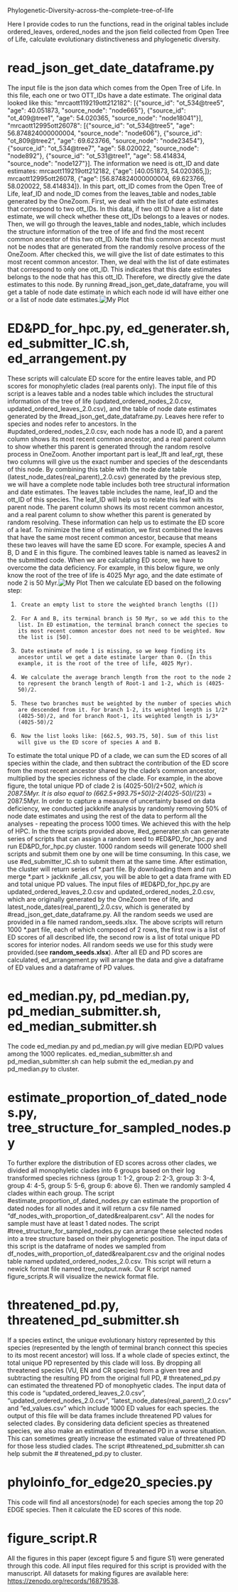 Phylogenetic-Diversity-across-the-complete-tree-of-life

Here I provide codes to run the functions, read in the original tables include ordered_leaves, ordered_nodes and the json field collected from Open Tree of Life, calculate evolutionary distinctiveness and phylogenetic diversity.

# read_json_get_date_dataframe.py
The input file is the json data which comes from the Open Tree of Life. In this file, each one or two OTT_IDs have a date estimate. The original data looked like this: "mrcaott119219ott212182": [{"source_id": "ot_534@tree5", "age": 40.051873, "source_node": "node665"}, {"source_id": "ot_409@tree1", "age": 54.020365, "source_node": "node18041"}], "mrcaott12995ott26078": [{"source_id": "ot_534@tree5", "age": 56.874824000000004, "source_node": "node606"}, {"source_id": "ot_809@tree2", "age": 69.623766, "source_node": "node23454"}, {"source_id": "ot_534@tree7", "age": 58.020022, "source_node": "node892"}, {"source_id": "ot_531@tree1", "age": 58.414834, "source_node": "node127"}]. The information we need is ott_ID and date estimates: mrcaott119219ott212182, {“age”: [40.051873, 54.020365,]}; mrcaott12995ott26078, {“age”: [56.874824000000004, 69.623766, 58.020022, 58.414834]}.
In this part, ott_ID comes from the Open Tree of Life, leaf_ID and node_ID comes from the leaves_table and nodes_table generated by the OneZoom.
First, we deal with the list of date estimates that correspond to two ott_IDs.
In this data, if two ott ID have a list of date estimate, we will check whether these ott_IDs belongs to a leaves or nodes. Then, we will go through the leaves_table and nodes_table, which includes the structure information of the tree of life and find the most recent common ancestor of this two ott_ID. Note that this common ancestor must not be nodes that are generated from the randomly resolve process of the OneZoom. After checked this, we will give the list of date estimates to this most recent common ancestor.
Then, we deal with the list of date estimates that correspond to only one ott_ID. This indicates that this date estimates belongs to the node that has this ott_ID. Therefore, we directly give the date estimates to this node.
By running #read_json_get_date_dataframe, you will get a table of node date estimate in which each node id will have either one or a list of node date estimates.![My Plot](./explain_node_date.png)

# ED&PD_for_hpc.py, ed_generater.sh, ed_submitter_IC.sh, ed_arrangement.py
These scripts will calculate ED score for the entire leaves table, and PD scores for monophyletic clades (real parents only). The input file of this script is a leaves table and a nodes table which includes the structural information of the tree of life (updated_ordered_nodes_2.0.csv, updated_ordered_leaves_2.0.csv), and the table of node date estimates generated by the #read_json_get_date_dataframe.py. Leaves here refer to species and nodes refer to ancestors.
In the #updated_ordered_nodes_2.0.csv, each node has a node ID, and a parent column shows its most recent common ancestor, and a real parent column to show whether this parent is generated through the random resolve process in OneZoom. Another important part is leaf_lft and leaf_rgt, these two columns will give us the exact number and species of the descendants of this node. By combining this table with the node date table (latest_node_dates(real_parent)_2.0.csv) generated by the previous step, we will have a complete node table includes both tree structural information and date estimates. The leaves table includes the name, leaf_ID and the ott_ID of this species. The leaf_ID will help us to relate this leaf with its parent node. The parent column shows its most recent common ancestor, and a real parent column to show whether this parent is generated by random resolving. These information can help us to estimate the ED score of a leaf.
To minimize the time of estimation, we first combined the leaves that have the same most recent common ancestor, because that means these two leaves will have the same ED score. For example, species A and B, D and E in this figure. The combined leaves table is named as leaves2 in the submitted code.
When we are calculating ED score, we have to overcome the data deficiency. For example, in this below figure, we only know the root of the tree of life is 4025 Myr ago, and the date estimate of node 2 is 50 Myr.![My Plot](./explain_ED.png)
Then we calculate ED based on the following step:
1.  	Create an empty list to store the weighted branch lengths ([])
2.  	For A and B, its terminal branch is 50 Myr, so we add this to the list. In ED estimation, the terminal branch connect the species to its most recent common ancestor does not need to be weighted. Now the list is [50].
3.  	Date estimate of node 1 is missing, so we keep finding its ancestor until we get a date estimate larger than 0. (In this example, it is the root of the tree of life, 4025 Myr).
4.  	We calculate the average branch length from the root to the node 2 to represent the branch length of Root-1 and 1-2, which is (4025-50)/2.
5.  	These two branches must be weighted by the number of species which are descended from it. For branch 1-2, its weighted length is 1/2*(4025-50)/2, and for branch Root-1, its weighted length is 1/3*(4025-50)/2
6.  	Now the list looks like: [662.5, 993.75, 50]. Sum of this list will give us the ED score of species A and B.
To estimate the total unique PD of a clade, we can sum the ED scores of all species within the clade, and then subtract the contribution of the ED score from the most recent ancestor shared by the clade’s common ancestor, multiplied by the species richness of the clade. For example, in the above figure, the total unique PD of clade 2 is (4025-50)/2+50*2, which is 2087.5Myr. It is also equal to (662.5+993.75+50)*2-2*(4025-50)/(2*3) = 2087.5Myr.
In order to capture a measure of uncertainty based on data deficiency, we conducted jackknife analysis by randomly removing 50% of node date estimates and using the rest of the data to perform all the analyses - repeating the process 1000 times. We achieved this with the help of HPC. In the three scripts provided above, #ed_generater.sh can generate series of scripts that can assign a random seed to #ED&PD_for_hpc.py and run ED&PD_for_hpc.py cluster. 1000 random seeds will generate 1000 shell scripts and submit them one by one will be time consuming. In this case, we use #ed_submitter_IC.sh to submit them at the same time. After estimation, the cluster will return series of *.part file. By downloading them and run merge *.part > jackknife _all.csv, you will be able to get a data frame with ED and total unique PD values. The input files of #ED&PD_for_hpc.py are updated_ordered_leaves_2.0.csv and updated_ordered_nodes_2.0.csv, which are 
 originally generated by the OneZoom tree of life, and latest_node_dates(real_parent)_2.0.csv, which is generated by #read_json_get_date_dataframe.py. All the random seeds we used are provided in a file named random_seeds.xlsx. The above scripts will return 1000 *.part file, each of which composed of 2 rows, the first row is a list of ED scores of all described life, the second row is a list of total unique PD scores for interior nodes. All random seeds we use for this study were provided.(see **random_seeds.xlsx**).
 After all ED and PD scores are calculated, ed_arrangement.py will arrange the data and give a dataframe of ED values and a dataframe of PD values.

# ed_median.py, pd_median.py, pd_median_submitter.sh, ed_median_submitter.sh 
The code ed_median.py and pd_median.py will give median ED/PD values among the 1000 replicates. ed_median_submitter.sh and pd_median_submitter.sh can help submit the ed_median.py and pd_median.py to cluster.

# estimate_proportion_of_dated_nodes.py, tree_structure_for_sampled_nodes.py
To further explore the distribution of ED scores across other clades, we divided all monophyletic clades into 6 groups based on their log transformed species richness (group 1: 1-2, group 2: 2-3, group 3: 3-4, group 4: 4-5, group 5: 5-6, group 6: above 6). Then we randomly sampled 4 clades within each group. The script #estimate_proportion_of_dated_nodes.py can estimate the proportion of dated nodes for all nodes and it will return a csv file named “df_nodes_with_proportion_of_dated&realparent.csv”. All the nodes for sample must have at least 1 dated nodes. 
The script #tree_structure_for_sampled_nodes.py can arrange these selected nodes into a tree structure based on their phylogenetic position. The input data of this script is the dataframe of nodes we sampled from df_nodes_with_proportion_of_dated&realparent.csv and the original nodes table named updated_ordered_nodes_2.0.csv. This script will return a newick format file named tree_output.nwk. Our R script named figure_scripts.R will visualize the newick format file. 

# threatened_pd.py, threatened_pd_submitter.sh
If a species extinct, the unique evolutionary history represented by this species (represented by the length of terminal branch connect this species to its most recent ancestor) will loss. If a whole clade of species extinct, the total unique PD represented by this clade will loss. By dropping all threatened species (VU, EN and CR species) from a given tree and subtracting the resulting PD from the original full PD, # threatened_pd.py can estimated the threatened PD of monophyetic clades. The input data of this code is “updated_ordered_leaves_2.0.csv”, “updated_ordered_nodes_2.0.csv”, “latest_node_dates(real_parent)_2.0.csv” and “ed_values.csv” which include 1000 ED values for each species. the output of this file will be data frames include threatened PD values for selected clades. By considering data deficient species as threatened species, we also make an estimation of threatened PD in a worse situation. This can sometimes greatly increase the estimated value of threatened PD for those less studied clades. The script #threatened_pd_submitter.sh can help submit the # threatened_pd.py to cluster.

# phyloinfo_for_edge20_species.py
This code will find all ancestors(node) for each species among the top 20 EDGE species. Then it calculate the ED scores of this node.


# figure_script.R 
All the figures in this paper (except figure 5 and figure S1) were generated through this code. All input files required for this script is provided with the manuscript. All datasets for making figures are available here: https://zenodo.org/records/16879538.
